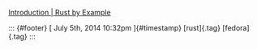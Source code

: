 [Introduction \| Rust by
Example](%20https://t.umblr.com/redirect?z=http%3A%2F%2Frustbyexample.com%2F&t=MGQyMTU3Y2NlMWUwZjkxNjBjMDM4M2M4NWNiYzliMTMwYjE2ODYxNyxEYUVJVUc1ag%3D%3D&b=t%3Af-JKqRHWTpWK1DKXwqj3Yg&p=https%3A%2F%2Fdummdida.tumblr.com%2Fpost%2F90876865655%2Fintroduction-rust-by-example&m=1)

::: {#footer}
[ July 5th, 2014 10:32pm ]{#timestamp} [rust]{.tag} [fedora]{.tag}
:::
